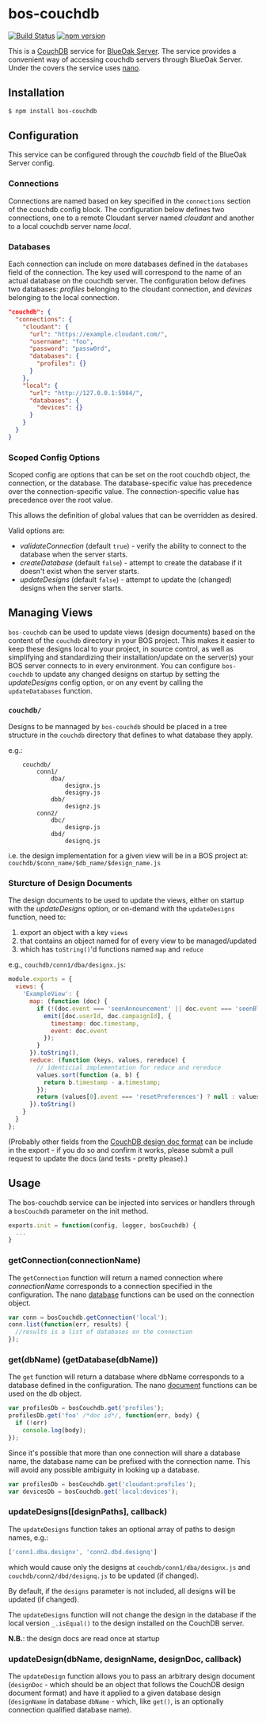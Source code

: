 # bos-couchdb

[![Build Status](https://travis-ci.org/BlueOakJS/bos-couchdb.svg?branch=master)](https://travis-ci.org/BlueOakJS/bos-couchdb)
[![npm version](https://img.shields.io/npm/v/bos-couchdb.svg)](https://www.npmjs.com/package/bos-couchdb)

This is a [CouchDB](https://couchdb.apache.org/) service for [BlueOak Server](https://github.com/BlueOakJS/blueoak-server).
The service provides a convenient way of accessing couchdb servers through BlueOak Server.
Under the covers the service uses [nano](https://github.com/dscape/nano).

## Installation

```bash
$ npm install bos-couchdb
```

## Configuration

This service can be configured through the _couchdb_ field of the BlueOak Server config.

### Connections

Connections are named based on key specified in the `connections` section of the couchdb config block.
The configuration below defines two connections, one to a remote Cloudant server named _cloudant_ and another to a local couchdb server name _local_.

### Databases

Each connection can include on more databases defined in the `databases` field of the connection.
The key used will correspond to the name of an actual database on the couchdb server.
The configuration below defines two databases: _profiles_ belonging to the cloudant connection, and _devices_ belonging to the local connection.

```json
"couchdb": {
  "connections": {
    "cloudant": {
      "url": "https://example.cloudant.com/",
      "username": "foo",
      "password": "passw0rd",
      "databases": {
        "profiles": {}
      }
    },
    "local": {
      "url": "http://127.0.0.1:5984/",
      "databases": {
        "devices": {}
      }
    }
  }
}
```

### Scoped Config Options

Scoped config are options that can be set on the root couchdb object, the connection, or the database.
The database-specific value has precedence over the connection-specific value.
The connection-specific value has precedence over the root value.

This allows the definition of global values that can be overridden as desired.

Valid options are:

* *validateConnection* (default `true`) - verify the ability to connect to the database when the server starts.
* *createDatabase* (default `false`) - attempt to create the database if it doesn't exist when the server starts.
* *updateDesigns* (default `false`) - attempt to update the (changed) designs when the server starts.

## Managing Views

`bos-couchdb` can be used to update views (design documents) based on the content of the `couchdb` directory in your BOS project.
This makes it easier to keep these designs local to your project, in source control, as well as simplifying and standardizing their installation/update on the server(s) your BOS server connects to in every environment.
You can configure `bos-couchdb` to update any changed designs on startup by setting the *updateDesigns* config option, or on any event by calling the `updateDatabases` function.

### `couchdb/`

Designs to be mannaged by `bos-couchdb` should be placed in a tree structure in the `couchdb` directory that defines to what database they apply.

e.g.:
```
    couchdb/
        conn1/
            dba/
                designx.js
                designy.js
            dbb/
                designz.js
        conn2/
            dbc/
                designp.js
            dbd/
                designq.js
```

i.e. the design implementation for a given view will be in a BOS project at: `couchdb/$conn_name/$db_name/$design_name.js`

### Sturcture of Design Documents

The design documents to be used to update the views, either on startup with the *updateDesigns* option, or on-demand with the `updateDesigns` function, need to:

1. export an object with a key `views`
2. that contains an object named for of every view to be managed/updated
3. which has `toString()`'d functions named `map` and `reduce`

e.g., `couchdb/conn1/dba/designx.js`:
```js
module.exports = {
  views: {
    'ExampleView': {
      map: (function (doc) {
        if (!(doc.event === 'seenAnnouncement' || doc.event === 'seenBlog')) {
          emit([doc.userId, doc.campaignId], {
            timestamp: doc.timestamp, 
            event: doc.event
          });
        }
      }).toString(),
      reduce: (function (keys, values, rereduce) {
        // identicial implementation for reduce and rereduce
        values.sort(function (a, b) {
          return b.timestamp - a.timestamp;
        });
        return (values[0].event === 'resetPreferences') ? null : values[0];
      }).toString()
    }
  }
};
```

(Probably other fields from the [CouchDB design doc format](http://guide.couchdb.org/draft/design.html) can be include in the export -
if you do so and confirm it works, please submit a pull request to update the docs (and tests - pretty please).)

## Usage

The bos-couchdb service can be injected into services or handlers through a `bosCouchdb` parameter on the init method.

```js
exports.init = function(config, logger, bosCouchdb) {
  ...
}
```

### getConnection(connectionName)

The `getConnection` function will return a named connection where _connectionName_ corresponds to a connection specified in the configuration.
The nano [database](https://github.com/dscape/nano#database-functions) functions can be used on the connection object.

```js
var conn = bosCouchdb.getConnection('local');
conn.list(function(err, results) {
  //results is a list of databases on the connection
});
```

### get(dbName) (getDatabase(dbName))

The `get` function will return a database where dbName corresponds to a database defined in the configuration.
The nano [document](https://github.com/dscape/nano#document-functions) functions can be used on the db object.

```js
var profilesDb = bosCouchdb.get('profiles');
profilesDb.get('foo' /*doc id*/, function(err, body) {
  if (!err)
    console.log(body);
});
```

Since it's possible that more than one connection will share a database name, the database name can be prefixed with the connection name.
This will avoid any possible ambiguity in looking up a database.

```js
var profilesDb = bosCouchdb.get('cloudant:profiles');
var devicesDb = bosCouchdb.get('local:devices');
```

### updateDesigns([designPaths], callback)

The `updateDesigns` function takes an optional array of paths to design names, e.g.:
```js
['conn1.dba.designx', 'conn2.dbd.designq']
``` 
which would cause only the designs at `couchdb/conn1/dba/designx.js` and `couchdb/conn2/dbd/designq.js` to be updated (if changed).

By default, if the `designs` parameter is not included, all designs will be updated (if changed).

The `updateDesigns` function will not change the design in the database if the local version `_.isEqual()` to the design installed on the CouchDB server.

**N.B.**: the design docs are read once at startup

### updateDesign(dbName, designName, designDoc, callback)

The `updateDesign` function allows you to pass an arbitrary design document (`designDoc` - which should be an object that follows the CouchDB design document format) and have it applied to a given database design (`designName` in database `dbName` - which, like `get()`, is an optionally connection qualified database name).